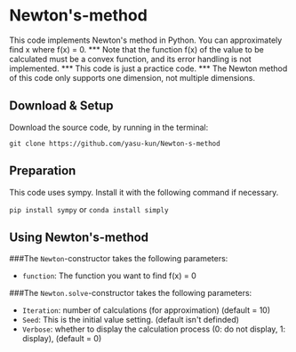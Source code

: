 # Newton's-method
This code implements Newton's method in Python.
You can approximately find x where f(x) = 0.
*** Note that the function f(x) of the value to be calculated must be a convex function, and its error handling is not implemented.
*** This code is just a practice code.
*** The Newton method of this code only supports one dimension, not multiple dimensions.

## Download & Setup
Download the source code, by running in the terminal:
```
git clone https://github.com/yasu-kun/Newton-s-method
```

## Preparation
This code uses sympy.
Install it with the following command if necessary.


```pip install sympy```
or
```conda install simply```


## Using Newton's-method
###The `Newton`-constructor takes the following parameters:
* `function`: The function you want to find f(x) = 0

###The `Newton.solve`-constructor takes the following parameters:

* `Iteration`: number of calculations (for approximation) (default = 10)
* `Seed`: This is the initial value setting. (default isn't definded)
* `Verbose`: whether to display the calculation process (0: do not display, 1: display), (default = 0)
